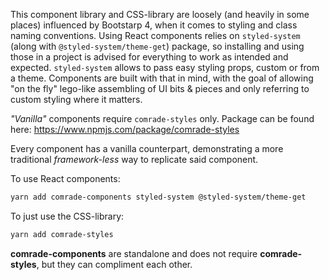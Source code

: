 This component library and CSS-library are loosely (and heavily in some places) influenced by Bootstarp 4, when it comes to styling and class naming conventions. Using React components relies on `styled-system` (along with `@styled-system/theme-get`) package, so installing and using those in a project is advised for everything to work as intended and expected. `styled-system` allows to pass easy styling props, custom or from a theme. Components are built with that in mind, with the goal of allowing "on the fly" lego-like assembling of UI bits & pieces and only referring to custom styling where it matters.

_"Vanilla"_ components require `comrade-styles` only. Package can be found here: https://www.npmjs.com/package/comrade-styles

Every component has a vanilla counterpart, demonstrating a more traditional _framework-less_ way to replicate said component.

To use React components:

```bash
yarn add comrade-components styled-system @styled-system/theme-get
```

To just use the CSS-library:

```bash
yarn add comrade-styles
```

**comrade-components** are standalone and does not require **comrade-styles**, but they can compliment each other.
